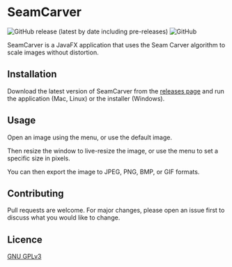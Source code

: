 # SeamCarver
![GitHub release (latest by date including pre-releases)](https://img.shields.io/github/v/release/AlexLatz/SeamCarver?include_prereleases&style=flat)
![GitHub](https://img.shields.io/github/license/AlexLatz/SeamCarver)

SeamCarver is a JavaFX application that uses the Seam Carver algorithm to scale images without distortion.

## Installation
Download the latest version of SeamCarver from the [releases page](https://github.com/AlexLatz/SeamCarver/releases/latest) and run the application (Mac, Linux) or the installer (Windows).

## Usage
Open an image using the menu, or use the default image.

Then resize the window to live-resize the image, or use the menu to set a specific size in pixels.

You can then export the image to JPEG, PNG, BMP, or GIF formats.

## Contributing
Pull requests are welcome. For major changes, please open an issue first to discuss what you would like to change.

## Licence
[GNU GPLv3](https://choosealicense.com/licenses/gpl-3.0/)
